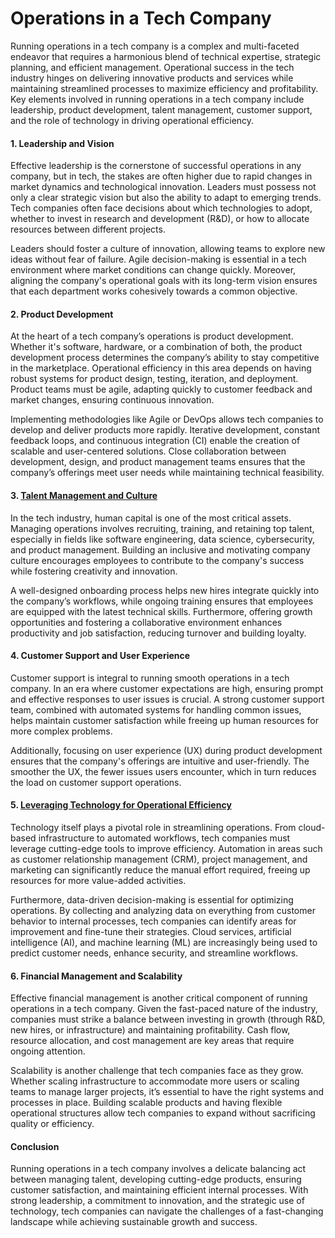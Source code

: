 # Operations in a Tech Company

Running operations in a tech company is a complex and multi-faceted endeavor that requires a harmonious blend of technical expertise, strategic planning, and efficient management. Operational success in the tech industry hinges on delivering innovative products and services while maintaining streamlined processes to maximize efficiency and profitability. Key elements involved in running operations in a tech company include leadership, product development, talent management, customer support, and the role of technology in driving operational efficiency.

#### 1. Leadership and Vision

Effective leadership is the cornerstone of successful operations in any company, but in tech, the stakes are often higher due to rapid changes in market dynamics and technological innovation. Leaders must possess not only a clear strategic vision but also the ability to adapt to emerging trends. Tech companies often face decisions about which technologies to adopt, whether to invest in research and development (R&D), or how to allocate resources between different projects.

Leaders should foster a culture of innovation, allowing teams to explore new ideas without fear of failure. Agile decision-making is essential in a tech environment where market conditions can change quickly. Moreover, aligning the company's operational goals with its long-term vision ensures that each department works cohesively towards a common objective.

#### 2. Product Development

At the heart of a tech company’s operations is product development. Whether it's software, hardware, or a combination of both, the product development process determines the company’s ability to stay competitive in the marketplace. Operational efficiency in this area depends on having robust systems for product design, testing, iteration, and deployment. Product teams must be agile, adapting quickly to customer feedback and market changes, ensuring continuous innovation.

Implementing methodologies like Agile or DevOps allows tech companies to develop and deliver products more rapidly. Iterative development, constant feedback loops, and continuous integration (CI) enable the creation of scalable and user-centered solutions. Close collaboration between development, design, and product management teams ensures that the company’s offerings meet user needs while maintaining technical feasibility.

#### 3. [Talent Management and Culture](./TALENT.md)

In the tech industry, human capital is one of the most critical assets. Managing operations involves recruiting, training, and retaining top talent, especially in fields like software engineering, data science, cybersecurity, and product management. Building an inclusive and motivating company culture encourages employees to contribute to the company's success while fostering creativity and innovation.

A well-designed onboarding process helps new hires integrate quickly into the company’s workflows, while ongoing training ensures that employees are equipped with the latest technical skills. Furthermore, offering growth opportunities and fostering a collaborative environment enhances productivity and job satisfaction, reducing turnover and building loyalty.

#### 4. Customer Support and User Experience

Customer support is integral to running smooth operations in a tech company. In an era where customer expectations are high, ensuring prompt and effective responses to user issues is crucial. A strong customer support team, combined with automated systems for handling common issues, helps maintain customer satisfaction while freeing up human resources for more complex problems.

Additionally, focusing on user experience (UX) during product development ensures that the company's offerings are intuitive and user-friendly. The smoother the UX, the fewer issues users encounter, which in turn reduces the load on customer support operations.

#### 5. [Leveraging Technology for Operational Efficiency](./TOOLS.md)

Technology itself plays a pivotal role in streamlining operations. From cloud-based infrastructure to automated workflows, tech companies must leverage cutting-edge tools to improve efficiency. Automation in areas such as customer relationship management (CRM), project management, and marketing can significantly reduce the manual effort required, freeing up resources for more value-added activities.

Furthermore, data-driven decision-making is essential for optimizing operations. By collecting and analyzing data on everything from customer behavior to internal processes, tech companies can identify areas for improvement and fine-tune their strategies. Cloud services, artificial intelligence (AI), and machine learning (ML) are increasingly being used to predict customer needs, enhance security, and streamline workflows.

#### 6. Financial Management and Scalability

Effective financial management is another critical component of running operations in a tech company. Given the fast-paced nature of the industry, companies must strike a balance between investing in growth (through R&D, new hires, or infrastructure) and maintaining profitability. Cash flow, resource allocation, and cost management are key areas that require ongoing attention.

Scalability is another challenge that tech companies face as they grow. Whether scaling infrastructure to accommodate more users or scaling teams to manage larger projects, it’s essential to have the right systems and processes in place. Building scalable products and having flexible operational structures allow tech companies to expand without sacrificing quality or efficiency.

#### Conclusion

Running operations in a tech company involves a delicate balancing act between managing talent, developing cutting-edge products, ensuring customer satisfaction, and maintaining efficient internal processes. With strong leadership, a commitment to innovation, and the strategic use of technology, tech companies can navigate the challenges of a fast-changing landscape while achieving sustainable growth and success.